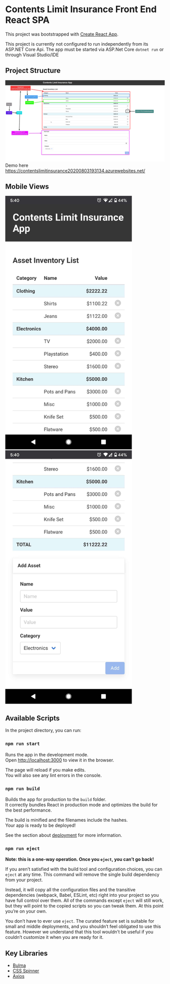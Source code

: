 # Contents Limit Insurance Front End React SPA

This project was bootstrapped with [Create React App](https://github.com/facebook/create-react-app).

This project is currently not configured to run independently from its ASP.NET Core Api. The app must be started via ASP.Net Core `dotnet run` or through Visual Studio/IDE


## Project Structure
![Project Structure](https://github.com/BryanMartinez95/ContentsLimitInsurance/blob/master/ContentsLimitInsurance/ClientApp/src/assets/img/ContentsLimitInsuranceFrontEnd.png)
Demo here https://contentslimitinsurance20200803193134.azurewebsites.net/


## Mobile Views
<img src="https://github.com/BryanMartinez95/ContentsLimitInsurance/blob/master/ContentsLimitInsurance/ClientApp/src/assets/img/mobile1.jpg" alt="mobile1" width="400"/>
<img src="https://github.com/BryanMartinez95/ContentsLimitInsurance/blob/master/ContentsLimitInsurance/ClientApp/src/assets/img/mobile2.jpg" alt="mobile2" width="400"/>



## Available Scripts

In the project directory, you can run:

### `npm run start`

Runs the app in the development mode.<br />
Open [http://localhost:3000](http://localhost:3000) to view it in the browser.

The page will reload if you make edits.<br />
You will also see any lint errors in the console.

### `npm run build`

Builds the app for production to the `build` folder.<br />
It correctly bundles React in production mode and optimizes the build for the best performance.

The build is minified and the filenames include the hashes.<br />
Your app is ready to be deployed!

See the section about [deployment](https://facebook.github.io/create-react-app/docs/deployment) for more information.

### `npm run eject`

**Note: this is a one-way operation. Once you `eject`, you can’t go back!**

If you aren’t satisfied with the build tool and configuration choices, you can `eject` at any time. This command will remove the single build dependency from your project.

Instead, it will copy all the configuration files and the transitive dependencies (webpack, Babel, ESLint, etc) right into your project so you have full control over them. All of the commands except `eject` will still work, but they will point to the copied scripts so you can tweak them. At this point you’re on your own.

You don’t have to ever use `eject`. The curated feature set is suitable for small and middle deployments, and you shouldn’t feel obligated to use this feature. However we understand that this tool wouldn’t be useful if you couldn’t customize it when you are ready for it.

## Key Libraries
- [Bulma](https://bulma.io/)
- [CSS Spinner](https://projects.lukehaas.me/css-loaders/)
- [Axios](https://github.com/axios/axios)
